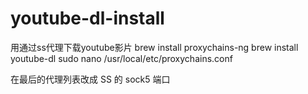 # youtube-dl-install
用通过ss代理下载youtube影片
brew install proxychains-ng 
brew install youtube-dl 
sudo nano /usr/local/etc/proxychains.conf 

在最后的代理列表改成 SS 的 sock5 端口 

